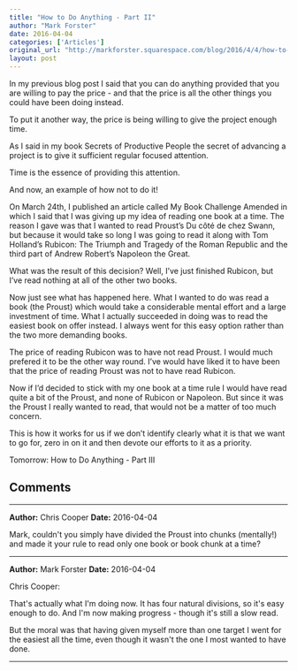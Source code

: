 ```yaml
---
title: "How to Do Anything - Part II"
author: "Mark Forster"
date: 2016-04-04
categories: ['Articles']
original_url: "http://markforster.squarespace.com/blog/2016/4/4/how-to-do-anything-part-ii.html"
layout: post
---
```


In my previous blog post I said that you can do anything provided that you are willing to pay the price - and that the price is all the other things you could have been doing instead.

To put it another way, the price is being willing to give the project enough time.

As I said in my book Secrets of Productive People the secret of advancing a project is to give it sufficient regular focused attention.

Time is the essence of providing this attention.

And now, an example of how not to do it!

On March 24th, I published an article called My Book Challenge Amended in which I said that I was giving up my idea of reading one book at a time. The reason I gave was that I wanted to read Proust’s Du côté de chez Swann, but because it would take so long I was going to read it along with Tom Holland’s Rubicon: The Triumph and Tragedy of the Roman Republic and the third part of Andrew Robert’s Napoleon the Great.

What was the result of this decision? Well, I’ve just finished Rubicon, but I’ve read nothing at all of the other two books.

Now just see what has happened here. What I wanted to do was read a book (the Proust) which would take a considerable mental effort and a large investment of time. What I actually succeeded in doing was to read the easiest book on offer instead. I always went for this easy option rather than the two more demanding books.

The price of reading Rubicon was to have not read Proust. I would much prefered it to be the other way round. I’ve would have liked it to have been that the price of reading Proust was not to have read Rubicon.

Now if I’d decided to stick with my one book at a time rule I would have read quite a bit of the Proust, and none of Rubicon or Napoleon. But since it was the Proust I really wanted to read, that would not be a matter of too much concern.

This is how it works for us if we don’t identify clearly what it is that we want to go for, zero in on it and then devote our efforts to it as a priority.

Tomorrow: How to Do Anything - Part III


## Comments

---

**Author:** Chris Cooper
**Date:** 2016-04-04

Mark, couldn't you simply have divided the Proust into chunks (mentally!) and made it your rule to read only one book or book chunk at a time?

---

**Author:** Mark Forster
**Date:** 2016-04-04

Chris Cooper:  
  
That's actually what I'm doing now. It has four natural divisions, so it's easy enough to do. And I'm now making progress - though it's still a slow read.  
  
But the moral was that having given myself more than one target I went for the easiest all the time, even though it wasn't the one I most wanted to have done.

---
